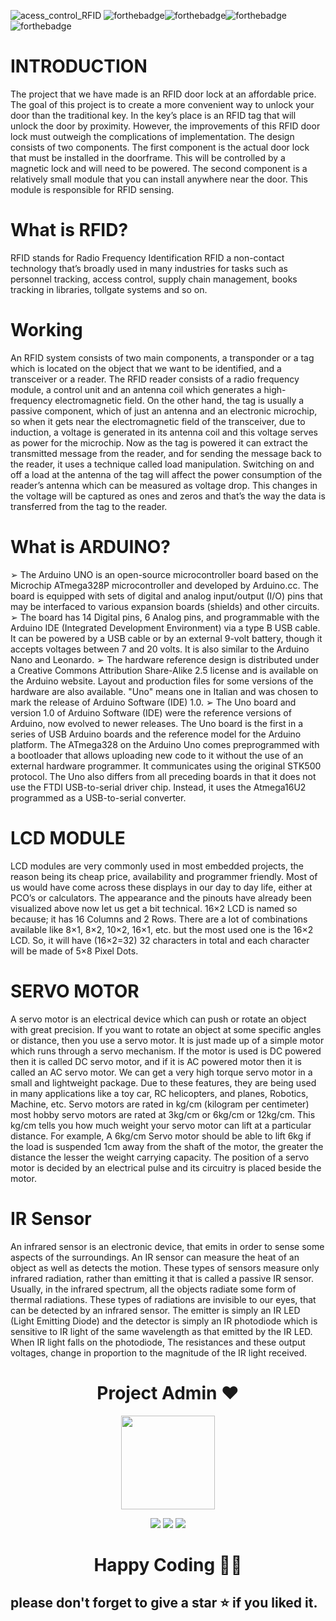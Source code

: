![acess_control_RFID](https://socialify.git.ci/honeybhardwaj/acess_control_RFID/image?description=1&forks=1&issues=1&language=1&owner=1&stargazers=1&theme=Light)
![forthebadge](https://forthebadge.com/images/badges/built-with-love.svg)![forthebadge](https://forthebadge.com/images/badges/built-with-swag.svg)![forthebadge](https://forthebadge.com/images/badges/made-with-c-plus-plus.svg)![forthebadge](https://forthebadge.com/images/badges/open-source.svg)
# INTRODUCTION
The project that we have made is an RFID door lock at an affordable price. The goal of this project is to create a more convenient way to unlock your door than the traditional key. In the key’s place is an RFID tag that will unlock the door by proximity. However, the improvements of this RFID door lock must outweigh the complications of implementation.
The design consists of two components. The first component is the actual door lock that must be installed in the doorframe. This will be controlled by a magnetic lock and will need to be powered. The second component is a relatively small module that you can install anywhere near the door. This module is responsible for RFID sensing.

# What is RFID?
RFID stands for Radio Frequency Identification
RFID a non-contact technology that’s broadly used in many industries for tasks such as personnel tracking, access control, supply chain management, books tracking in libraries, tollgate systems and so on.
# Working
An RFID system consists of two main components, a transponder or a tag which is located on the object that we want to be identified, and a transceiver or a reader.
The RFID reader consists of a radio frequency module, a control unit and an antenna coil which generates a high-frequency electromagnetic field. On the other hand, the tag is usually a passive component, which of just an antenna and an electronic microchip, so when it gets near the electromagnetic field of the transceiver, due to induction, a voltage is generated in its antenna coil and this voltage serves as power for the microchip. Now as the tag is powered it can extract the transmitted message from the reader, and for sending the message back to the reader, it uses a technique called load manipulation. Switching on and off a load at the antenna of the tag will affect the power consumption of the reader’s antenna which can be measured as voltage drop. This changes in the voltage will be captured as ones and zeros and that’s the way the data is transferred from the tag to the reader.

# What is ARDUINO?
➢ The Arduino UNO is an open-source microcontroller board based on the Microchip ATmega328P microcontroller and developed by Arduino.cc. The board is equipped with sets of digital and analog input/output (I/O) pins that may be interfaced to various expansion boards (shields) and other circuits.
➢ The board has 14 Digital pins, 6 Analog pins, and programmable with the Arduino IDE (Integrated Development Environment) via a type B USB cable. It can be powered by a USB cable or by an external 9-volt battery, though it accepts voltages between 7 and 20 volts. It is also similar to the Arduino Nano and Leonardo.
➢ The hardware reference design is distributed under a Creative Commons Attribution Share-Alike 2.5 license and is available on the Arduino website. Layout and production files for some versions of the hardware are also available. "Uno" means one in Italian and was chosen to mark the release of Arduino Software (IDE) 1.0.
➢ The Uno board and version 1.0 of Arduino Software (IDE) were the reference versions of Arduino, now evolved to newer releases. The Uno board is the first in a series of USB Arduino boards and the reference model for the Arduino platform. The ATmega328 on the Arduino Uno comes preprogrammed with a bootloader that allows uploading new code to it without the use of an external hardware programmer. It communicates using the original STK500 protocol. The Uno also differs from all preceding boards in that it does not use the FTDI USB-to-serial driver chip. Instead, it uses the Atmega16U2 programmed as a USB-to-serial converter.

# LCD MODULE
LCD modules are very commonly used in most embedded projects, the reason being its cheap price, availability and programmer friendly. Most of us would have come across these displays in our day to day life, either at PCO’s or calculators. The appearance and the pinouts have already been visualized above now let us get a bit technical. 16×2 LCD is named so because; it has 16 Columns and 2 Rows. There are a lot of combinations available like 8×1, 8×2, 10×2, 16×1, etc. but the most used one is the 16×2 LCD. So, it will have (16×2=32) 32 characters in total and each character will be made of 5×8 Pixel Dots.

# SERVO MOTOR
A servo motor is an electrical device which can push or rotate an object with great precision. If you want to rotate an object at some specific angles or distance, then you use a servo motor. It is just made up of a simple motor which runs through a servo mechanism. If the motor is used is DC powered then it is called DC servo motor, and if it is AC powered motor then it is called an AC servo motor. We can get a very high torque servo motor in a small and lightweight package. Due to these features, they are being used in many applications like a toy car, RC helicopters, and planes, Robotics, Machine, etc.
Servo motors are rated in kg/cm (kilogram per centimeter) most hobby servo motors are rated at 3kg/cm or 6kg/cm or 12kg/cm. This kg/cm tells you how much weight your servo motor can lift at a particular distance. For example, A 6kg/cm Servo motor should be able to lift 6kg if the load is suspended 1cm away from the shaft of the motor, the greater the distance the lesser the weight carrying capacity.
The position of a servo motor is decided by an electrical pulse and its circuitry is placed beside the motor.

# IR Sensor
An infrared sensor is an electronic device, that emits in order to sense some aspects of the surroundings. An IR sensor can measure the heat of an object as well as detects the motion. These types of sensors measure only infrared radiation, rather than emitting it that is called a passive IR sensor. Usually, in the infrared spectrum, all the objects radiate some form of thermal radiations. These types of radiations are invisible to our eyes, that can be detected by an infrared sensor. The emitter is simply an IR LED (Light Emitting Diode) and the detector is simply an IR photodiode which is sensitive to IR light of the same wavelength as that emitted by the IR LED.
When IR light falls on the photodiode, The resistances and these output voltages, change in proportion to the magnitude of the IR light received.
<h1 align=center> Project Admin ❤️ </h1>
<p align="center">
  <a href="https://github.com/honeybhardwaj"><img src="https://user-images.githubusercontent.com/51120790/118375027-acb66800-b5dc-11eb-8485-2f55b13a0147.png" width=150px height=150px /></a> 
    
<p align="center">
  <img src="https://img.shields.io/badge/honeybhardwaj%20-%230077B5.svg?&style=for-the-badge&logo=linkedin&logoColor=white"/>  <img src="https://img.shields.io/badge/honeybhardwaj%20-%231DA1F2.svg?&style=for-the-badge&logo=github&logoColor=black"/> <img src="https://img.shields.io/badge/honney_bhardwaj%20-%23E4405F.svg?&style=for-the-badge&logo=Instagram&logoColor=white"/>                                                                                      

<h1 align=center>Happy Coding 👨‍💻 </h1>

## please don't forget to give a star ⭐ if you liked it.

